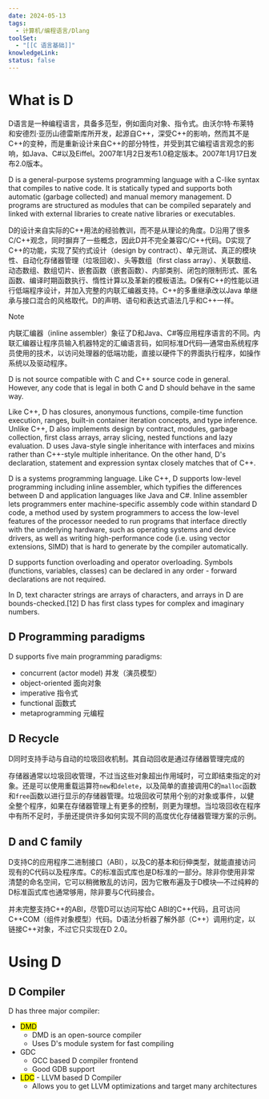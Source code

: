 ```yaml
---
date: 2024-05-13
tags:
  - 计算机/编程语言/Dlang
toolSet:
  - "[[C 语言基础]]"
knowledgeLink: 
status: false
---
```

# What is D
D语言是一种编程语言，具备多范型，例如面向对象、指令式。由沃尔特·布莱特和安德烈·亚历山德雷斯库所开发，起源自C++，深受C++的影响，然而其不是C++的变种，而是重新设计来自C++的部分特性，并受到其它编程语言观念的影响，如Java、C#以及Eiffel。2007年1月2日发布1.0稳定版本。2007年1月17日发布2.0版本。

D is a general-purpose systems programming language with a C-like syntax that compiles to native code. It is statically typed and supports both automatic (garbage collected) and manual memory management. D programs are structured as modules that can be compiled separately and linked with external libraries to create native libraries or executables.

D的设计来自实际的C++用法的经验教训，而不是从理论的角度。D沿用了很多C/C++观念，同时摒弃了一些概念，因此D并不完全兼容C/C++代码。D实现了C++的功能，实现了契约式设计（design by contract）、单元测试、真正的模块性、自动化存储器管理（垃圾回收）、头等数组（first class array）、关联数组、动态数组、数组切片、嵌套函数（嵌套函数）、内部类别、闭包的限制形式、匿名函数、编译时期函数执行、惰性计算以及革新的模板语法。D保有C++的性能以进行低端程序设计，并加入完整的内联汇编器支持。C++的多重继承改以Java 单继承与接口混合的风格取代。D的声明、语句和表达式语法几乎和C++一样。

> [!NOTE]
> 内联汇编器（inline assembler）象征了D和Java、C#等应用程序语言的不同。内联汇编器让程序员输入机器特定的汇编语言码，如同标准D代码—通常由系统程序员使用的技术，以访问处理器的低端功能，直接以硬件下的界面执行程序，如操作系统以及驱动程序。

D is not source compatible with C and C++ source code in general. However, any code that is legal in both C and D should behave in the same way.

Like C++, D has closures, anonymous functions, compile-time function execution, ranges, built-in container iteration concepts, and type inference. Unlike C++, D also implements design by contract, modules, garbage collection, first class arrays, array slicing, nested functions and lazy evaluation. D uses Java-style single inheritance with interfaces and mixins rather than C++-style multiple inheritance. On the other hand, D's declaration, statement and expression syntax closely matches that of C++.

D is a systems programming language. Like C++, D supports low-level programming including inline assembler, which typifies the differences between D and application languages like Java and C#. Inline assembler lets programmers enter machine-specific assembly code within standard D code, a method used by system programmers to access the low-level features of the processor needed to run programs that interface directly with the underlying hardware, such as operating systems and device drivers, as well as writing high-performance code (i.e. using vector extensions, SIMD) that is hard to generate by the compiler automatically.

D supports function overloading and operator overloading. Symbols (functions, variables, classes) can be declared in any order - forward declarations are not required.

In D, text character strings are arrays of characters, and arrays in D are bounds-checked.[12] D has first class types for complex and imaginary numbers.

## D Programming paradigms
D supports five main programming paradigms:

- concurrent (actor model) 并发（演员模型）
- object-oriented 面向对象
- imperative 指令式
- functional 函数式
- metaprogramming 元编程

## D Recycle
D同时支持手动与自动的垃圾回收机制。其自动回收是通过存储器管理完成的

存储器通常以垃圾回收管理，不过当这些对象超出作用域时，可立即结束指定的对象。还是可以使用重载运算符`new`和`delete`，以及简单的直接调用C的`malloc`函数和`free`函数以进行显示的存储器管理。垃圾回收可禁用个别的对象或事件，以健全整个程序，如果在存储器管理上有更多的控制，则更为理想。当垃圾回收在程序中有所不足时，手册还提供许多如何实现不同的高度优化存储器管理方案的示例。

## D and C family
D支持C的应用程序二进制接口（ABI），以及C的基本和衍伸类型，就能直接访问现有的C代码以及程序库。C的标准函式库也是D标准的一部分。除非你使用非常清楚的命名空间，它可以稍微散乱的访问，因为它散布遍及于D模块—不过纯粹的D标准函式库也通常够用，除非要与C代码接合。

并未完整支持C++的ABI，尽管D可以访问写给C ABI的C++代码，且可访问C++COM（组件对象模型）代码。D语法分析器了解外部（C++）调用约定，以链接C++对象，不过它只实现在D 2.0。

# Using D
## D Compiler
D has three major compiler: 
- <mark class="hltr-orange">DMD</mark>
	- DMD is an open-source compiler
	- Uses D's module system for fast compiling
- GDC
	- GCC based D compiler frontend
	- Good GDB support
- <mark class="hltr-pink">LDC</mark> - LLVM based D Compiler
	- Allows you to get LLVM optimizations and target many architectures

